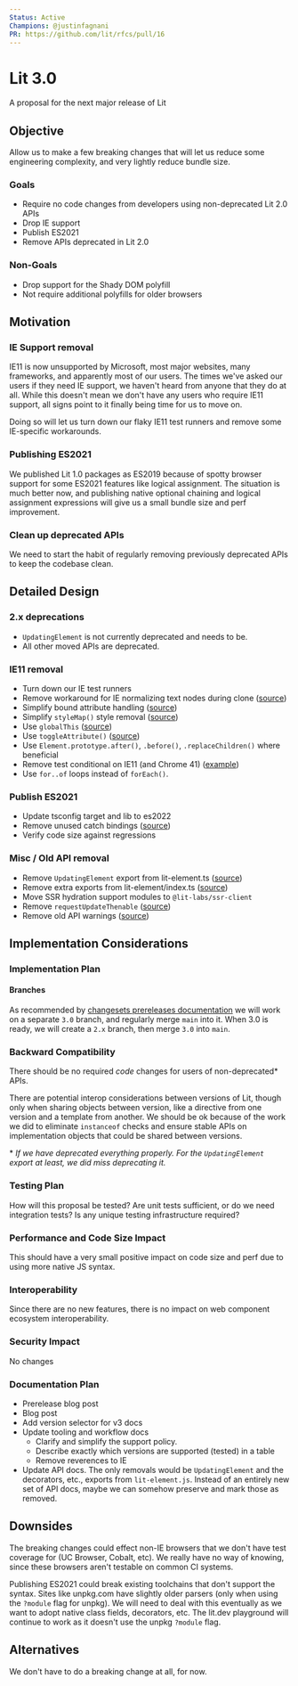```yaml
---
Status: Active
Champions: @justinfagnani
PR: https://github.com/lit/rfcs/pull/16
---
```


# Lit 3.0

A proposal for the next major release of Lit

## Objective

Allow us to make a few breaking changes that will let us reduce some engineering complexity, and very lightly reduce bundle size.

### Goals
- Require no code changes from developers using non-deprecated Lit 2.0 APIs
- Drop IE support
- Publish ES2021
- Remove APIs deprecated in Lit 2.0

### Non-Goals
- Drop support for the Shady DOM polyfill
- Not require additional polyfills for older browsers

## Motivation

### IE Support removal

IE11 is now unsupported by Microsoft, most major websites, many frameworks, and apparently most of our users. The times we've asked our users if they need IE support, we haven't heard from anyone that they do at all. While this doesn't mean we don't have any users who require IE11 support, all signs point to it finally being time for us to move on.

Doing so will let us turn down our flaky IE11 test runners and remove some IE-specific workarounds.

### Publishing ES2021

We published Lit 1.0 packages as ES2019 because of spotty browser support for some ES2021 features like logical assignment. The situation is much better now, and publishing native optional chaining and logical assignment expressions will give us a small bundle size and perf improvement. 

### Clean up deprecated APIs

We need to start the habit of regularly removing previously deprecated APIs to keep the codebase clean.

## Detailed Design

### 2.x deprecations

* `UpdatingElement` is not currently deprecated and needs to be.
* All other moved APIs are deprecated.

### IE11 removal

- Turn down our IE test runners
- Remove workaround for IE normalizing text nodes during clone ([source](https://github.com/lit/lit/blob/f2eb97962c7e77373b3b8861ab59639de22da3d0/packages/lit-html/src/lit-html.ts#L974))
- Simplify bound attribute handling ([source](https://github.com/lit/lit/blob/f2eb97962c7e77373b3b8861ab59639de22da3d0/packages/lit-html/src/lit-html.ts#L911))
- Simplify `styleMap()` style removal ([source](https://github.com/lit/lit/blob/f2eb97962c7e77373b3b8861ab59639de22da3d0/packages/lit-html/src/directives/style-map.ts#L82))
- Use `globalThis` ([source](https://github.com/lit/lit/blob/f2eb97962c7e77373b3b8861ab59639de22da3d0/packages/lit-html/src/lit-html.ts#L15))
- Use `toggleAttribute()` ([source](https://github.com/lit/lit/blob/f2eb97962c7e77373b3b8861ab59639de22da3d0/packages/lit-html/src/lit-html.ts#L1893))
- Use `Element.prototype.after()`, `.before()`, `.replaceChildren()` where beneficial
- Remove test conditional on IE11 (and Chrome 41) ([example](https://github.com/lit/lit/blob/main/packages/lit-html/src/test/directives/style-map_test.ts#L14))
- Use `for..of` loops instead of `forEach()`.

### Publish ES2021

- Update tsconfig target and lib to es2022
- Remove unused catch bindings ([source](https://github.com/lit/lit/blob/f2eb97962c7e77373b3b8861ab59639de22da3d0/packages/reactive-element/src/reactive-element.ts#L351))
- Verify code size against regressions

### Misc / Old API removal
- Remove `UpdatingElement` export from lit-element.ts ([source](https://github.com/lit/lit/blob/f2eb97962c7e77373b3b8861ab59639de22da3d0/packages/lit-element/src/lit-element.ts#L84))
- Remove extra exports from lit-element/index.ts ([source](https://github.com/lit/lit/blob/f2eb97962c7e77373b3b8861ab59639de22da3d0/packages/lit-element/src/index.ts#L10))
- Move SSR hydration support modules to `@lit-labs/ssr-client`
- Remove `requestUpdateThenable` ([source](https://github.com/lit/lit/blob/f2eb97962c7e77373b3b8861ab59639de22da3d0/packages/reactive-element/src/reactive-element.ts#L42))
- Remove old API warnings ([source](https://github.com/lit/lit/blob/f2eb97962c7e77373b3b8861ab59639de22da3d0/packages/reactive-element/src/reactive-element.ts#L810))


## Implementation Considerations

### Implementation Plan

#### Branches

As recommended by [changesets prereleases documentation](https://github.com/changesets/changesets/blob/main/docs/prereleases.md) we will work on a separate `3.0` branch, and regularly merge `main` into it. When 3.0 is ready, we will create a `2.x` branch, then merge `3.0` into `main`.

### Backward Compatibility

There should be no required _code_ changes for users of non-deprecated* APIs.

There are potential interop considerations between versions of Lit, though only when sharing objects between version, like a directive from one version and a template from another. We should be ok because of the work we did to eliminate `instanceof` checks and ensure stable APIs on implementation objects that could be shared between versions.

\* _If we have deprecated everything properly. For the `UpdatingElement` export at least, we did miss deprecating it._

### Testing Plan

How will this proposal be tested? Are unit tests sufficient, or do we need integration tests? Is any unique testing infrastructure required?

### Performance and Code Size Impact

This should have a very small positive impact on code size and perf due to using more native JS syntax.

### Interoperability

Since there are no new features, there is no impact on web component ecosystem interoperability.

### Security Impact

No changes

### Documentation Plan

* Prerelease blog post
* Blog post
* Add version selector for v3 docs
* Update tooling and workflow docs
  * Clarify and simplify the support policy.
  * Describe exactly which versions are supported (tested) in a table
  * Remove reverences to IE
* Update API docs. The only removals would be `UpdatingElement` and the decorators, etc., exports from `lit-element.js`. Instead of an entirely new set of API docs, maybe we can somehow preserve and mark those as removed.

## Downsides

The breaking changes could effect non-IE browsers that we don't have test coverage for (UC Browser, Cobalt, etc). We really have no way of knowing, since these browsers aren't testable on common CI systems.

Publishing ES2021 could break existing toolchains that don't support the syntax. Sites like unpkg.com have slightly older parsers (only when using the `?module` flag for unpkg). We will need to deal with this eventually as we want to adopt native class fields, decorators, etc. The lit.dev playground will continue to work as it doesn't use the unpkg `?module` flag.

## Alternatives

We don't have to do a breaking change at all, for now.
